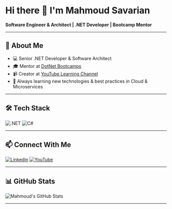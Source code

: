 <!-- Banner -->

# Hi there 👋 I'm Mahmoud Savarian
**Software Engineer & Architect | .NET Developer | Bootcamp Mentor**

---

## 🚀 About Me
- 💻 Senior .NET Developer & Software Architect
- 🎓 Mentor at [DotNet Bootcamps](https://github.com/dotnet-bootcamps)
- 📹 Creator at [YouTube Learning Channel](https://youtube.com/@msavarian)
- 🌱 Always learning new technologies & best practices in Cloud & Microservices

---

## 🛠️ Tech Stack
![.NET](https://img.shields.io/badge/.NET-512BD4?style=for-the-badge&logo=dotnet&logoColor=white)
![C#](https://img.shields.io/badge/C%23-239120?style=for-the-badge&logo=csharp&logoColor=white)

---

## 📫 Connect With Me
[![Linkedin](https://img.shields.io/badge/LinkedIn-0A66C2?style=for-the-badge&logo=linkedin&logoColor=white)](https://linkedin.com/in/mahmoud-savarian/)
[![YouTube](https://img.shields.io/badge/YouTube-FF0000?style=for-the-badge&logo=youtube&logoColor=white)](https://youtube.com/@msavarian)

---

## 📊 GitHub Stats
![Mahmoud's GitHub Stats](https://github-readme-stats.vercel.app/api?username=msavarian&show_icons=true&theme=radical)

---
